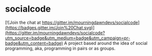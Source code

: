 # socialcode

[![Join the chat at https://gitter.im/mourningdawndevs/socialcode](https://badges.gitter.im/Join%20Chat.svg)](https://gitter.im/mourningdawndevs/socialcode?utm_source=badge&utm_medium=badge&utm_campaign=pr-badge&utm_content=badge)
A project based around the idea of social programming, aka, programming in pairs or as groups.
